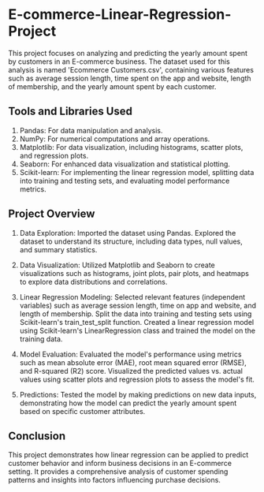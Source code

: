 # E-commerce-Linear-Regression-Project
This project focuses on analyzing and predicting the yearly amount spent by customers in an E-commerce business. The dataset used for this analysis is named 'Ecommerce Customers.csv', containing various features such as average session length, time spent on the app and website, length of membership, and the yearly amount spent by each customer.

## Tools and Libraries Used
1. Pandas: For data manipulation and analysis.
2. NumPy: For numerical computations and array operations.
3. Matplotlib: For data visualization, including histograms, scatter plots, and regression plots.
4. Seaborn: For enhanced data visualization and statistical plotting.
5. Scikit-learn: For implementing the linear regression model, splitting data into training and testing sets, and evaluating model performance metrics.

## Project Overview
1. Data Exploration:
Imported the dataset using Pandas.
Explored the dataset to understand its structure, including data types, null values, and summary statistics.

2. Data Visualization:
Utilized Matplotlib and Seaborn to create visualizations such as histograms, joint plots, pair plots, and heatmaps to explore data distributions and correlations.

3. Linear Regression Modeling:
Selected relevant features (independent variables) such as average session length, time on app and website, and length of membership.
Split the data into training and testing sets using Scikit-learn's train_test_split function.
Created a linear regression model using Scikit-learn's LinearRegression class and trained the model on the training data.

4. Model Evaluation:
Evaluated the model's performance using metrics such as mean absolute error (MAE), root mean squared error (RMSE), and R-squared (R2) score.
Visualized the predicted values vs. actual values using scatter plots and regression plots to assess the model's fit.

6. Predictions:
Tested the model by making predictions on new data inputs, demonstrating how the model can predict the yearly amount spent based on specific customer attributes.

## Conclusion
This project demonstrates how linear regression can be applied to predict customer behavior and inform business decisions in an E-commerce setting. It provides a comprehensive analysis of customer spending patterns and insights into factors influencing purchase decisions.
